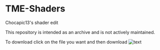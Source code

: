 # TME-Shaders
Chocapic13's shader edit

This repository is intended as an archive and is not actively maintained.

To download click on the file you want and then download
![text](https://i.gyazo.com/f84483f4269ebc02452066bc2ca49c81.gif)

